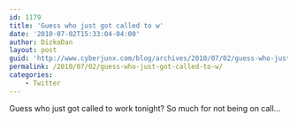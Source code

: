 ```yaml
---
id: 1179
title: 'Guess who just got called to w'
date: '2010-07-02T15:33:04-04:00'
author: DizkoDan
layout: post
guid: 'http://www.cyberjunx.com/blog/archives/2010/07/02/guess-who-just-got-called-to-w/'
permalink: /2010/07/02/guess-who-just-got-called-to-w/
categories:
    - Twitter
---
```


Guess who just got called to work tonight? So much for not being on call…